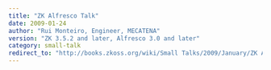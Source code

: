```yaml
---
title: "ZK Alfresco Talk"
date: 2009-01-24
author: "Rui Monteiro, Engineer, MECATENA"
version: "ZK 3.5.2 and later, Alfresco 3.0 and later"
category: small-talk
redirect_to: "http://books.zkoss.org/wiki/Small Talks/2009/January/ZK Alfresco Talk"
---
```

